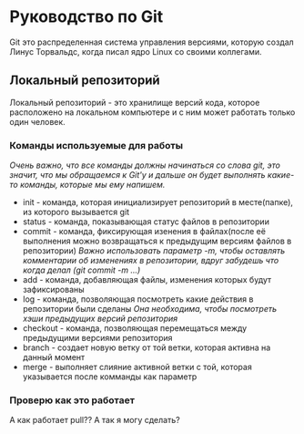 # Руководство по Git

Git это распределенная система управления версиями, которую создал Линус Торвальдс, когда писал ядро Linux со своими коллегами.

## Локальный репозиторий
Локальный репозиторий - это хранилище версий кода, которое расположено на локальном компьютере и с ним может работать только один человек.

### Команды используемые для работы
*Очень важно, что все команды должны начинаться со слова git, это значит, что мы обращаемся к Git'у и дальше он будет выполнять какие-то команды, которые мы ему напишем.*
* init - команда, которая инициализирует репозиторий в месте(папке), из которого вызывается git
* status - команда, показывающая статус файлов в репозитории
* commit - команда, фиксирующая изенения в файлах(после её выполнения можно возвращаться к предыдущим версиям файлов в репозитории) *Важно использовать параметр -m, чтобы оставлять комментарии об изменениях в репозитории, вдруг забудешь что когда делал (git commit -m ...)*
* add - команда, добавляющая файлы, изменения которых будут зафиксированы
* log - команда, позволяющая посмотреть какие действия в репозитории были сделаны *Она необходима, чтобы посмотреть хэши предыдущих версий репозитория*
* checkout - команда, позволяющая перемещаться между предыдущими версиями репозитория
* branch - создает новую ветку от той ветки, которая активна на данный момент
* merge - выполняет слияние активной ветки с той, которая указывается после комманды как параметр

### Проверю как это работает 

А как работает pull??
А так я могу сделать?
